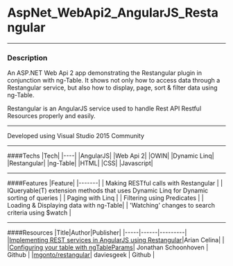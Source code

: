 # AspNet_WebApi2_AngularJS_Restangular
 
 ---
 
 ### Description
 
An ASP.NET Web Api 2 app demonstrating the Restangular plugin in conjunction with ng-Table. It shows not only how to access data through a Restangular service, but also how to display, page, sort & filter data using ng-Table.

Restangular is an AngularJS service used to handle Rest API Restful Resources properly and easily.

---

Developed using Visual Studio 2015 Community

---

####Techs
|Tech|
|----|
|AngularJS|
|Web Api 2|
|OWIN|
|Dynamic Linq|
|Restangular|
|ng-Table|
|HTML|
|CSS|
|Javascript|

---

####Features
|Feature|
|-------|
| Making RESTful calls with Restangular |
| IQueryable(T) extension methods that uses Dynamic Linq for Dynamic sorting of queries |
| Paging with Linq |
| Filtering using Predicates |
| Loading & Displaying data with ng-Table|
| 'Watching' changes to search criteria using $watch |

---

####Resources
|Title|Author|Publisher|
|-----|------|---------|
|[Implementing REST services in AngularJS using Restangular](http://arian-celina.com/implementing-rest-services-in-angularjs-using-restangular/)|Arian Celina| |
|[Configuring your table with ngTableParams](https://github.com/esvit/ng-table/wiki/Configuring-your-table-with-ngTableParams)| Jonathan Schoonhoven | Github |
|[mgonto/restangular](https://github.com/mgonto/restangular)| daviesgeek | Github |
